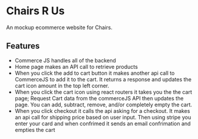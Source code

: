 # Chairs R Us
An mockup ecommerce website for Chairs.

## Features
- Commerce JS handles all of the backend
- Home page makes an API call to retrieve products
- When you click the add to cart button it makes another api call to CommerceJS to add it to the cart. It returns a response and updates the cart icon amount in the top left corner.
- When you click the cart icon using react routers it takes you the the cart page; Request Cart data from the commerceJS API then updates the page. You can add, subtract, remove, and/or completely empty the cart.
- When you click checkout it calls the api asking for a checkout. It makes an api call for shipping price based on user input. Then using stripe you enter your card and when confrimed it sends an email confrimation and empties the cart
